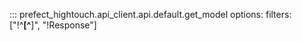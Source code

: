 ::: prefect_hightouch.api_client.api.default.get_model
    options:
      filters: ["!^__[^__]", "!Response"]